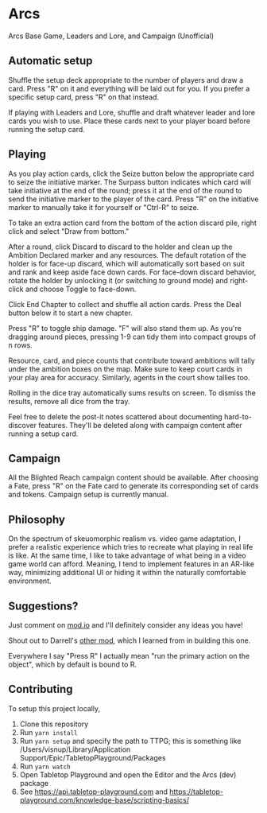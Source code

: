 # Arcs

Arcs Base Game, Leaders and Lore, and Campaign (Unofficial)

## Automatic setup

Shuffle the setup deck appropriate to the number of players and draw a card. Press "R" on it and everything will be laid out for you. If you prefer a specific setup card, press "R" on that instead.

If playing with Leaders and Lore, shuffle and draft whatever leader and lore cards you wish to use. Place these cards next to your player board before running the setup card.

## Playing

As you play action cards, click the Seize button below the appropriate card to seize the initiative marker. The Surpass button indicates which card will take initiative at the end of the round; press it at the end of the round to send the initiative marker to the player of the card. Press "R" on the initiative marker to manually take it for yourself or "Ctrl-R" to seize.

To take an extra action card from the bottom of the action discard pile, right click and select "Draw from bottom."

After a round, click Discard to discard to the holder and clean up the Ambition Declared marker and any resources. The default rotation of the holder is for face-up discard, which will automatically sort based on suit and rank and keep aside face down cards. For face-down discard behavior, rotate the holder by unlocking it (or switching to ground mode) and right-click and choose Toggle to face-down.

Click End Chapter to collect and shuffle all action cards. Press the Deal button below it to start a new chapter.

Press "R" to toggle ship damage. "F" will also stand them up. As you're dragging around pieces, pressing 1-9 can tidy them into compact groups of n rows.

Resource, card, and piece counts that contribute toward ambitions will tally under the ambition boxes on the map. Make sure to keep court cards in your play area for accuracy. Similarly, agents in the court show tallies too.

Rolling in the dice tray automatically sums results on screen. To dismiss the results, remove all dice from the tray.

Feel free to delete the post-it notes scattered about documenting hard-to-discover features. They'll be deleted along with campaign content after running a setup card.

## Campaign

All the Blighted Reach campaign content should be available. After choosing a Fate, press "R" on the Fate card to generate its corresponding set of cards and tokens. Campaign setup is currently manual.

## Philosophy

On the spectrum of skeuomorphic realism vs. video game adaptation, I prefer a realistic experience which tries to recreate what playing in real life is like. At the same time, I like to take advantage of what being in a video game world can afford. Meaning, I tend to implement features in an AR-like way, minimizing additional UI or hiding it within the naturally comfortable environment.

## Suggestions?

Just comment on [mod.io](https://mod.io/g/tabletopplayground/m/arcs2) and I'll definitely consider any ideas you have!

Shout out to Darrell's [other mod](https://mod.io/g/tabletopplayground/m/arcs1), which I learned from in building this one.

Everywhere I say "Press R" I actually mean "run the primary action on the object", which by default is bound to R.

## Contributing

To setup this project locally,

1. Clone this repository
2. Run `yarn install`
3. Run `yarn setup` and specify the path to TTPG; this is something like /Users/visnup/Library/Application Support/Epic/TabletopPlayground/Packages
4. Run `yarn watch`
5. Open Tabletop Playground and open the Editor and the Arcs (dev) package
6. See https://api.tabletop-playground.com and https://tabletop-playground.com/knowledge-base/scripting-basics/
